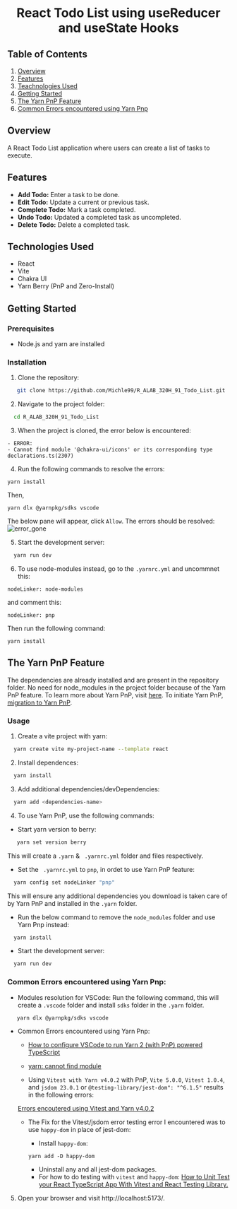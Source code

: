 <div align="center">
   <h1>React Todo List using useReducer and useState Hooks</h1>
</div>

## Table of Contents
1. [Overview](#overview)
2. [Features](#features)
3. [Teachnologies Used](#technologies-used)
4. [Getting Started](#getting-started)
5. [The Yarn PnP Feature](#the-yarn-pnp-feature)
6. [Common Errors encountered using Yarn Pnp](#common-errors-encountered-using-yarn-pnp)

## Overview
A React Todo List application where users can create a list of tasks to execute.

## Features

- **Add Todo:** Enter a task to be done.
- **Edit Todo:** Update a current or previous task.
- **Complete Todo:** Mark a task completed.
- **Undo Todo:** Updated a completed task as uncompleted.
- **Delete Todo:** Delete a completed task.


## Technologies Used

- React
- Vite
- Chakra UI
- Yarn Berry (PnP and Zero-Install)

## Getting Started

### Prerequisites

- Node.js and yarn are installed

### Installation

1. Clone the repository:

```bash
   git clone https://github.com/Michle99/R_ALAB_320H_91_Todo_List.git
```

2. Navigate to the project folder:

```bash
  cd R_ALAB_320H_91_Todo_List
``` 

3. When the project is cloned, the error below is encountered:
```
- ERROR:
- Cannot find module '@chakra-ui/icons' or its corresponding type declarations.ts(2307)
```
4. Run the following commands to resolve the errors:

```
yarn install
```
Then,
```
yarn dlx @yarnpkg/sdks vscode
```
The below pane will appear, click `Allow`. The errors should be resolved:
![error_gone](https://github.com/Michle99/R_ALAB_320H_91_Todo_List/assets/63488970/d303f27c-3f3e-4bd1-8c51-0a15b97850b8)


5. Start the development server:

```bash
  yarn run dev
```

6. To use node-modules instead, go to the `.yarnrc.yml` and uncommnet this:

```
nodeLinker: node-modules
```
 and comment this:
 
```
nodeLinker: pnp
```
 
Then run the following command:

```
yarn install
```

## The Yarn PnP Feature
The dependencies are already installed and are present in the repository folder. No need for node_modules in the project folder because of the Yarn PnP feature. To learn more about Yarn PnP, visit [here](https://yarnpkg.com/features/pnp).
To initiate Yarn PnP, [migration to Yarn PnP](https://yarnpkg.com/migration/guide).


### Usage

1. Create a vite project with yarn:

```bash
  yarn create vite my-project-name --template react
```

2. Install dependences:

```bash
  yarn install
```

3. Add additional dependencies/devDependencies:

```bash
  yarn add <dependencies-name>
```
4. To use Yarn PnP, use the following commands:

- Start yarn version to berry:

```bash
   yarn set version berry
```
This will create a `.yarn` & ` .yarnrc.yml` folder and files respectively.

- Set the ` .yarnrc.yml` to `pnp`, in ordet to use Yarn PnP feature:

```bash
  yarn config set nodeLinker "pnp"
```
This will ensure any additional dependencies you download is taken care of by Yarn PnP and installed in the `.yarn` folder.

- Run the below command to remove the `node_modules` folder and use Yarn Pnp instead:

```bash
  yarn install
```
- Start the development server:

```bash
  yarn run dev
```
### Common Errors encountered using Yarn Pnp:

- Modules resolution for VSCode:
Run the following command, this will create a `.vscode` folder and install `sdks` folder in the `.yarn` folder.
```bash
   yarn dlx @yarnpkg/sdks vscode
```

- Common Errors encountered using Yarn Pnp:
    - [How to configure VSCode to run Yarn 2 (with PnP) powered TypeScript](https://stackoverflow.com/questions/65328123/how-to-configure-vscode-to-run-yarn-2-with-pnp-powered-typescript)

    - [yarn: cannot find module](https://stackoverflow.com/questions/60778047/yarn-cannot-find-module)
    
    - Using `Vitest with Yarn v4.0.2` with PnP, `Vite 5.0.0`, `Vitest 1.0.4`, and `jsdom 23.0.1` or `@testing-library/jest-dom": "^6.1.5"` results in the following errors:

    [Errors encoutered using Vitest and Yarn v4.0.2](https://github.com/vitest-dev/vitest/issues/4413#issuecomment-1853047468)

    - The Fix for the Vitest/jsdom error testing error I encountered was to use `happy-dom` in place of jest-dom:
      - Install ```happy-dom```:

      ```
      yarn add -D happy-dom
      ```
      - Uninstall any and all jest-dom packages.
      - For how to do testing with `vitest` and `happy-dom`: [How to Unit Test your React TypeScript App With Vitest and React Testing Library.](https://codingpr.com/test-your-react-app-with-vitest-and-react-testing-library/)

5. Open your browser and visit  http://localhost:5173/.
